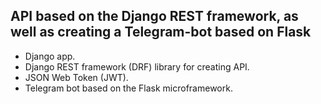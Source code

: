 ## API based on the Django REST framework, as well as creating a Telegram-bot based on Flask
* Django app.
* Django REST framework (DRF) library for creating API.
* JSON Web Token (JWT).
* Telegram bot based on the Flask microframework.